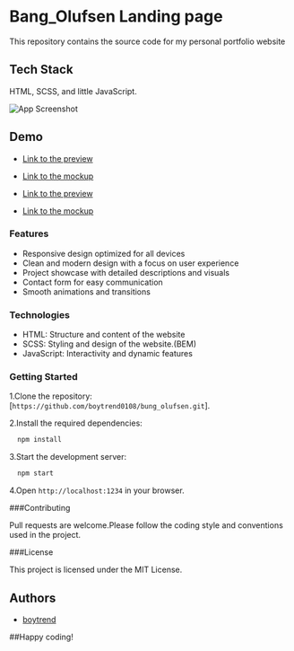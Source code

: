 # Bang_Olufsen Landing page

This repository contains the source code for my personal portfolio website

## Tech Stack

HTML, SCSS, and little JavaScript.

![App Screenshot](https://lh3.googleusercontent.com/pw/AP1GczOMZg3nL6pQpogG87Cv6wT-nGgQ09D9GwkIaoMTkHM5SIOka1t7KHJSrrTOUYp9hBHR1MY-ewY0dsMZanGKnuEmpJyIqBOa5Un_2kvumKQr5HIX1H5TLhaUgfuZF81oN78AWDoG0HHnDyaTj3Uk6o31GeOJbXkHsnALxQl6UloY6vaMCJ3Jc7ZM2bPOrkZKiFTBquPWbMQpanSxOjWL8mEKsyz6-NGdjzmVZSGPayPnhDIB2bgbvRYlE6Lp9_fFIWacU0RvSPNqZkocP9vs-7i2o1Kz1THj0Hpq8E7xaRTKUAUJvNhhOi2dsiYV0bpojQN7RJiFTurFk_Zl4DiuazmTkww_Is0v0gnNHlpcJX0TWxN5DTn8KIRnxsHIcNt13lNvPZLMUc-lAEikyf0B_tu7DOlJP6bGmQM7-rZ9Mca6VctuF_3uw2aEA0BZm-3ZBh4i7YL2qhUopxUIL7b_ds9TxqhVTohOSTN1Igz17m-w-WJbDk1pPjem40NQgz16u0X3Ww12U3esiyHORbG4PhUV5WrvOfTlzJsHK5t0ujBbDNJIfr8VwhkeRjX7ZMpam_zJdAHy_6Hyjo0HjDnBPOPGijvh2pYhr4zjCScfSv9EMopjuwsHeachwaeyZfOzsmXoAMJ9Gvseq2ewqG4rZmR3AT8iZ3krR8cgFRTk2nSvDitYRkaO4F0WcnadfcQ0paAGkTLXJk48VCwnPjkOzoXz-OBlsJl1o6D2XTWJfLRkynXZBvisVfj55AAZym1FAa7DE8RvPobfFoXvxoPzaiHVslt-jDc_WPm2LQev-0LmXK0v7WvEMRuutmE32xl1Qv_WZiYGziLIdTW-j7_2ZChtdh0H2Sgyv3oaazBalwdfuVoLfbbLmuAUODJ72epgvbUQ6cVikAcvAy0JT3HVHEPvsg=w353-h505-s-no-gm?authuser=0)

## Demo

- [Link to the preview](https://boytrend0108.github.io/bung_olufsen)

- [Link to the mockup](https://www.figma.com/design/DtkQmQ797hk0nI4KfMi2Uq/BOSE-New-Version?node-id=6817-212)

- <a href="https://boytrend0108.github.io/bung_olufsen" target="_blank">Link to the preview</a>

- <a href="https://www.figma.com/design/DtkQmQ797hk0nI4KfMi2Uq/BOSE-New-Version?node-id=6817-212" target="_blank">Link to the mockup</a>

### Features

- Responsive design optimized for all devices
- Clean and modern design with a focus on user experience
- Project showcase with detailed descriptions and visuals
- Contact form for easy communication
- Smooth animations and transitions

### Technologies

- HTML: Structure and content of the website
- SCSS: Styling and design of the website.(BEM)
- JavaScript: Interactivity and dynamic features

### Getting Started

1.Clone the repository: [`https://github.com/boytrend0108/bung_olufsen.git`].

2.Install the required dependencies:

```bash
  npm install
```

3.Start the development server:

```bash
  npm start
```

4.Open `http://localhost:1234` in your browser.

###Contributing

Pull requests are welcome.Please follow the coding style and conventions used in the project.

###License

This project is licensed under the MIT License.

## Authors

- [boytrend](https://github.com/boytrend0108)

##Happy coding!
